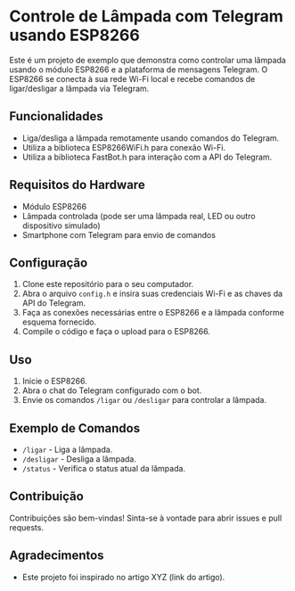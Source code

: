 # Controle de Lâmpada com Telegram usando ESP8266

Este é um projeto de exemplo que demonstra como controlar uma lâmpada usando o módulo ESP8266 e a plataforma de mensagens Telegram. O ESP8266 se conecta à sua rede Wi-Fi local e recebe comandos de ligar/desligar a lâmpada via Telegram.

## Funcionalidades

- Liga/desliga a lâmpada remotamente usando comandos do Telegram.
- Utiliza a biblioteca ESP8266WiFi.h para conexão Wi-Fi.
- Utiliza a biblioteca FastBot.h para interação com a API do Telegram.

## Requisitos do Hardware

- Módulo ESP8266
- Lâmpada controlada (pode ser uma lâmpada real, LED ou outro dispositivo simulado)
- Smartphone com Telegram para envio de comandos

## Configuração

1. Clone este repositório para o seu computador.
2. Abra o arquivo `config.h` e insira suas credenciais Wi-Fi e as chaves da API do Telegram.
3. Faça as conexões necessárias entre o ESP8266 e a lâmpada conforme esquema fornecido.
4. Compile o código e faça o upload para o ESP8266.

## Uso

1. Inicie o ESP8266.
2. Abra o chat do Telegram configurado com o bot.
3. Envie os comandos `/ligar` ou `/desligar` para controlar a lâmpada.

## Exemplo de Comandos

- `/ligar` - Liga a lâmpada.
- `/desligar` - Desliga a lâmpada.
- `/status` - Verifica o status atual da lâmpada.

## Contribuição

Contribuições são bem-vindas! Sinta-se à vontade para abrir issues e pull requests.

## Agradecimentos

- Este projeto foi inspirado no artigo XYZ (link do artigo).
